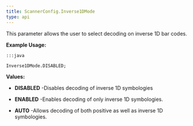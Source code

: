 ```yaml
---
title: ScannerConfig.Inverse1DMode
type: api
---
```



This parameter allows the user to select decoding on inverse 1D bar codes.
 
 

**Example Usage:**
	
	:::java
	
	Inverse1DMode.DISABLED;
	


**Values:**

* **DISABLED** -Disables decoding of inverse 1D symbologies

* **ENABLED** -Enables decoding of only inverse 1D symbologies.

* **AUTO** -Allows decoding of both positive as well as inverse 1D symbologies.

